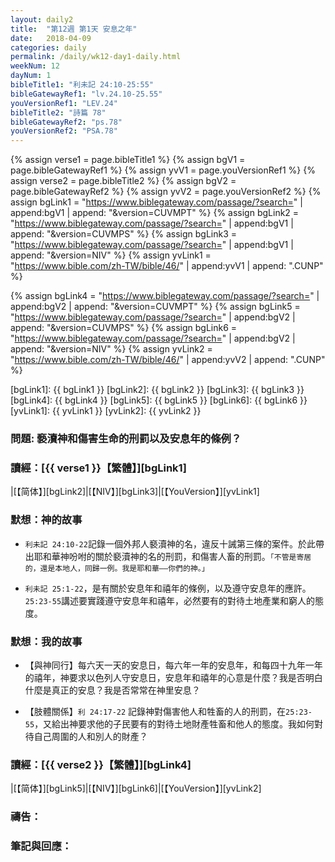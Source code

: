 ```yaml
---
layout: daily2
title:  "第12週 第1天 安息之年"
date:   2018-04-09
categories: daily
permalink: /daily/wk12-day1-daily.html
weekNum: 12
dayNum: 1
bibleTitle1: "利未記 24:10-25:55"
bibleGatewayRef1: "lv.24.10-25.55"
youVersionRef1: "LEV.24"
bibleTitle2: "詩篇 78"
bibleGatewayRef2: "ps.78"
youVersionRef2: "PSA.78"
---
```


{% assign verse1 = page.bibleTitle1 %}
{% assign bgV1 = page.bibleGatewayRef1 %}
{% assign yvV1 = page.youVersionRef1 %}
{% assign verse2 = page.bibleTitle2 %}
{% assign bgV2 = page.bibleGatewayRef2 %}
{% assign yvV2 = page.youVersionRef2 %}
{% assign bgLink1 = "https://www.biblegateway.com/passage/?search=" | append:bgV1 | append: "&version=CUVMPT" %}
{% assign bgLink2 = "https://www.biblegateway.com/passage/?search=" | append:bgV1 | append: "&version=CUVMPS" %}
{% assign bgLink3 = "https://www.biblegateway.com/passage/?search=" | append:bgV1 | append: "&version=NIV" %}
{% assign yvLink1 = "https://www.bible.com/zh-TW/bible/46/" | append:yvV1 | append: ".CUNP" %}

{% assign bgLink4 = "https://www.biblegateway.com/passage/?search=" | append:bgV2 | append: "&version=CUVMPT" %}
{% assign bgLink5 = "https://www.biblegateway.com/passage/?search=" | append:bgV2 | append: "&version=CUVMPS" %}
{% assign bgLink6 = "https://www.biblegateway.com/passage/?search=" | append:bgV2 | append: "&version=NIV" %}
{% assign yvLink2 = "https://www.bible.com/zh-TW/bible/46/" | append:yvV2 | append: ".CUNP" %}

[bgLink1]: {{ bgLink1 }}
[bgLink2]: {{ bgLink2 }}
[bgLink3]: {{ bgLink3 }}
[bgLink4]: {{ bgLink4 }}
[bgLink5]: {{ bgLink5 }}
[bgLink6]: {{ bgLink6 }}
[yvLink1]: {{ yvLink1 }}
[yvLink2]: {{ yvLink2 }}

### 問題: 褻瀆神和傷害生命的刑罰以及安息年的條例？

### 讀經：[{{ verse1 }}【繁體】][bgLink1] 

|[【简体】][bgLink2]|[【NIV】][bgLink3]|[【YouVersion】][yvLink1] 

### 默想：神的故事 

+ `利未記 24:10-22`記錄一個外邦人褻瀆神的名，違反十誡第三條的案件。於此帶出耶和華神吩咐的關於褻瀆神的名的刑罰，和傷害人畜的刑罰。`「不管是寄居的，還是本地人，同歸一例。我是耶和華——你們的神。」`

+ `利未記 25:1-22`，是有關於安息年和禧年的條例，以及遵守安息年的應許。`25:23-55`講述要實踐遵守安息年和禧年，必然要有的對待土地產業和窮人的態度。

### 默想：我的故事 

+ 【與神同行】每六天一天的安息日，每六年一年的安息年，和每四十九年一年的禧年，神要求以色列人守安息日，安息年和禧年的心意是什麼？我是否明白什麼是真正的安息？我是否常常在神里安息？

+ 【肢體關係】`利 24:17-22` 記錄神對傷害他人和牲畜的人的刑罰，在`25:23-55`，又給出神要求他的子民要有的對待土地財產牲畜和他人的態度。我如何對待自己周圍的人和別人的財產？

### 讀經：[{{ verse2 }}【繁體】][bgLink4]

|[【简体】][bgLink5]|[【NIV】][bgLink6]|[【YouVersion】][yvLink2]

### 禱告：

### 筆記與回應：

